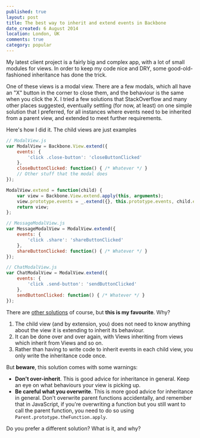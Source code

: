 ```yaml
---
published: true
layout: post
title: The best way to inherit and extend events in Backbone
date_created: 6 August 2014
location: London, UK
comments: true
category: popular
---
```


My latest client project is a fairly big and complex app, with a lot of small modules for views. In order to keep my code nice and DRY, some good-old-fashioned inheritance has done the trick.

One of these views is a modal view. There are a few modals, which all have an "X" button in the corner to close them, and the behaviour is the same when you click the X. I tried a few solutions that StackOverflow and many other places suggested, eventually settling (for now, at least) on one simple solution that I preferred, for all instances where events need to be inherited from a parent view, and extended to meet further requirements.

Here's how I did it. The child views are just examples

~~~js
// ModalView.js
var ModalView = Backbone.View.extend({
	events: {
		'click .close-button': 'closeButtonClicked'
	},
	closeButtonClicked: function() { /* Whatever */ }
	// Other stuff that the modal does
});

ModalView.extend = function(child) {
	var view = Backbone.View.extend.apply(this, arguments);
	view.prototype.events = _.extend({}, this.prototype.events, child.events);
	return view;
};

// MessageModalView.js
var MessageModalView = ModalView.extend({
	events: {
		'click .share': 'shareButtonClicked'
	},
	shareButtonClicked: function() { /* Whatever */ }
});

// ChatModalView.js
var ChatModalView = ModalView.extend({
	events: {
		'click .send-button': 'sendButtonClicked'
	},
	sendButtonClicked: function() { /* Whatever */ }
});
~~~

There are [other solutions](http://stackoverflow.com/a/9403713/403406) of course, but **this is my favourite**. Why?

1. The child view (and by extension, you) does not need to know anything about the view it is extending to inherit its behaviour.
2. It can be done over and over again, with Views inheriting from views which inherit from Views and so on.
3. Rather than having to write code to inherit events in each child view, you only write the inheritance code once.

But **beware**, this solution comes with some warnings:

* **Don't over-inherit**. This is good advice for inheritance in general. Keep an eye on what behaviours your view is picking up.
* **Be careful what you overwrite**. This is more good advice for inheritance in general. Don't overwrite parent functions accidentally, and remember that in JavaScript, if you're overwriting a function but you still want to call the parent function, you need to do so using `Parent.prototype.theFunction.apply`.

Do you prefer a different solution? What is it, and why?